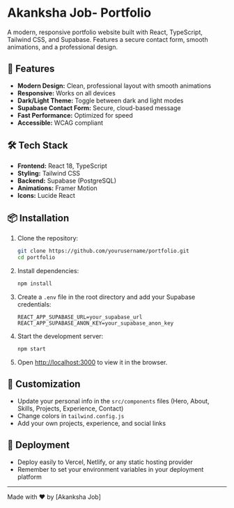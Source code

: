 # Akanksha Job- Portfolio

A modern, responsive portfolio website built with React, TypeScript, Tailwind CSS, and Supabase. Features a secure contact form, smooth animations, and a professional design.

## 🚀 Features

- **Modern Design:** Clean, professional layout with smooth animations
- **Responsive:** Works on all devices
- **Dark/Light Theme:** Toggle between dark and light modes
- **Supabase Contact Form:** Secure, cloud-based message 
- **Fast Performance:** Optimized for speed
- **Accessible:** WCAG compliant

## 🛠️ Tech Stack

- **Frontend:** React 18, TypeScript
- **Styling:** Tailwind CSS
- **Backend:** Supabase (PostgreSQL)
- **Animations:** Framer Motion
- **Icons:** Lucide React

## 📦 Installation

1. Clone the repository:
   ```bash
   git clone https://github.com/yourusername/portfolio.git
   cd portfolio
   ```
2. Install dependencies:
   ```bash
   npm install
   ```
3. Create a `.env` file in the root directory and add your Supabase credentials:
   ```env
   REACT_APP_SUPABASE_URL=your_supabase_url
   REACT_APP_SUPABASE_ANON_KEY=your_supabase_anon_key
   ```
4. Start the development server:
   ```bash
   npm start
   ```
5. Open [http://localhost:3000](http://localhost:3000) to view it in the browser.

## 🎨 Customization

- Update your personal info in the `src/components` files (Hero, About, Skills, Projects, Experience, Contact)
- Change colors in `tailwind.config.js`
- Add your own projects, experience, and social links

## 🚀 Deployment

- Deploy easily to Vercel, Netlify, or any static hosting provider
- Remember to set your environment variables in your deployment platform

---

Made with ❤️ by [Akanksha Job]
